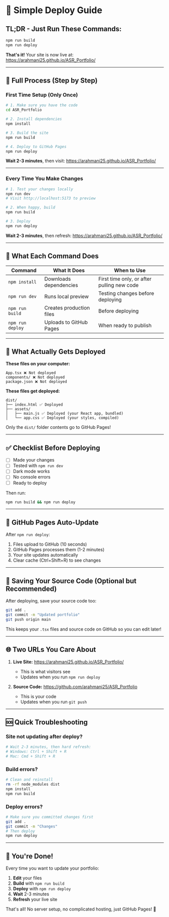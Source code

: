 # 🚀 Simple Deploy Guide

## TL;DR - Just Run These Commands:

```bash
npm run build
npm run deploy
```

**That's it!** Your site is now live at: https://arahmani25.github.io/ASR_Portfolio/

---

## 📝 Full Process (Step by Step)

### First Time Setup (Only Once)

```bash
# 1. Make sure you have the code
cd ASR_Portfolio

# 2. Install dependencies
npm install

# 3. Build the site
npm run build

# 4. Deploy to GitHub Pages
npm run deploy
```

**Wait 2-3 minutes**, then visit: https://arahmani25.github.io/ASR_Portfolio/

---

### Every Time You Make Changes

```bash
# 1. Test your changes locally
npm run dev
# Visit http://localhost:5173 to preview

# 2. When happy, build
npm run build

# 3. Deploy
npm run deploy
```

**Wait 2-3 minutes**, then refresh: https://arahmani25.github.io/ASR_Portfolio/

---

## 🎯 What Each Command Does

| Command | What It Does | When to Use |
|---------|--------------|-------------|
| `npm install` | Downloads dependencies | First time only, or after pulling new code |
| `npm run dev` | Runs local preview | Testing changes before deploying |
| `npm run build` | Creates production files | Before deploying |
| `npm run deploy` | Uploads to GitHub Pages | When ready to publish |

---

## 📂 What Actually Gets Deployed

**These files on your computer:**
```
App.tsx ❌ Not deployed
components/ ❌ Not deployed  
package.json ❌ Not deployed
```

**These files get deployed:**
```
dist/
├── index.html ✅ Deployed
├── assets/
│   ├── main.js ✅ Deployed (your React app, bundled)
│   └── app.css ✅ Deployed (your styles, compiled)
```

Only the `dist/` folder contents go to GitHub Pages!

---

## ✅ Checklist Before Deploying

- [ ] Made your changes
- [ ] Tested with `npm run dev`
- [ ] Dark mode works
- [ ] No console errors
- [ ] Ready to deploy

Then run:
```bash
npm run build && npm run deploy
```

---

## 🔄 GitHub Pages Auto-Update

After `npm run deploy`:
1. Files upload to GitHub (10 seconds)
2. GitHub Pages processes them (1-2 minutes)
3. Your site updates automatically
4. Clear cache (Ctrl+Shift+R) to see changes

---

## 💾 Saving Your Source Code (Optional but Recommended)

After deploying, save your source code too:

```bash
git add .
git commit -m "Updated portfolio"
git push origin main
```

This keeps your `.tsx` files and source code on GitHub so you can edit later!

---

## 🌐 Two URLs You Care About

1. **Live Site:** https://arahmani25.github.io/ASR_Portfolio/
   - This is what visitors see
   - Updates when you run `npm run deploy`

2. **Source Code:** https://github.com/arahmani25/ASR_Portfolio
   - This is your code
   - Updates when you run `git push`

---

## 🆘 Quick Troubleshooting

### Site not updating after deploy?
```bash
# Wait 2-3 minutes, then hard refresh:
# Windows: Ctrl + Shift + R
# Mac: Cmd + Shift + R
```

### Build errors?
```bash
# Clean and reinstall
rm -rf node_modules dist
npm install
npm run build
```

### Deploy errors?
```bash
# Make sure you committed changes first
git add .
git commit -m "Changes"
# Then deploy
npm run deploy
```

---

## 🎉 You're Done!

Every time you want to update your portfolio:

1. **Edit** your files
2. **Build** with `npm run build`
3. **Deploy** with `npm run deploy`
4. **Wait** 2-3 minutes
5. **Refresh** your live site

That's all! No server setup, no complicated hosting, just GitHub Pages! 🚀

